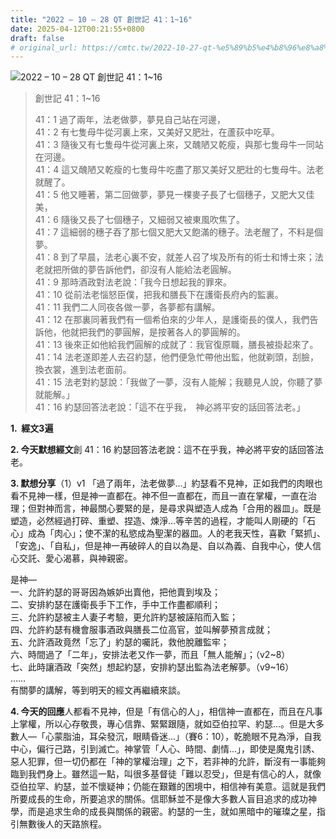 ```yaml
---
title: "2022 – 10 – 28 QT 創世記 41：1~16"
date: 2025-04-12T00:21:55+0800
draft: false
# original_url: https://cmtc.tw/2022-10-27-qt-%e5%89%b5%e4%b8%96%e8%a8%98-41%ef%bc%9a116
---
```


![2022 – 10 – 28 QT 創世記 41：1\~16](/images/qt.jpg  "2022 – 10 – 28 QT 創世記 41：1\~16")

> 創世記 41：1\~16
>
> 41：1 過了兩年，法老做夢，夢見自己站在河邊，  
> 41：2 有七隻母牛從河裏上來，又美好又肥壯，在蘆荻中吃草。  
> 41：3 隨後又有七隻母牛從河裏上來，又醜陋又乾瘦，與那七隻母牛一同站在河邊。  
> 41：4 這又醜陋又乾瘦的七隻母牛吃盡了那又美好又肥壯的七隻母牛。法老就醒了。  
> 41：5 他又睡著，第二回做夢，夢見一棵麥子長了七個穗子，又肥大又佳美，  
> 41：6 隨後又長了七個穗子，又細弱又被東風吹焦了。  
> 41：7 這細弱的穗子吞了那七個又肥大又飽滿的穗子。法老醒了，不料是個夢。  
> 41：8 到了早晨，法老心裏不安，就差人召了埃及所有的術士和博士來；法老就把所做的夢告訴他們，卻沒有人能給法老圓解。  
> 41：9 那時酒政對法老說：「我今日想起我的罪來。  
> 41：10 從前法老惱怒臣僕，把我和膳長下在護衛長府內的監裏。  
> 41：11 我們二人同夜各做一夢，各夢都有講解。  
> 41：12 在那裏同著我們有一個希伯來的少年人，是護衛長的僕人，我們告訴他，他就把我們的夢圓解，是按著各人的夢圓解的。  
> 41：13 後來正如他給我們圓解的成就了：我官復原職，膳長被掛起來了。  
> 41：14 法老遂即差人去召約瑟，他們便急忙帶他出監，他就剃頭，刮臉，換衣裳，進到法老面前。  
> 41：15 法老對約瑟說：「我做了一夢，沒有人能解；我聽見人說，你聽了夢就能解。」  
> 41：16 約瑟回答法老說：「這不在乎我，　神必將平安的話回答法老。」

**1.  經文3遍**

**2. 今天默想經文**創 41：16 約瑟回答法老說：這不在乎我，神必將平安的話回答法老。

**3. 默想分享**（1）v1 「過了兩年，法老做夢…」約瑟看不見神，正如我們的肉眼也看不見神一樣，但是神一直都在。神不但一直都在，而且一直在掌權，一直在治理；但對神而言，神最關心要緊的是，是尋求與塑造人成為「合用的器皿」。既是塑造，必然經過打碎、重塑、捏造、煉淨…等辛苦的過程，才能叫人剛硬的「石心」成為「肉心」；使不潔的私慾成為聖潔的器皿。人的老我天性，喜歡「緊抓」、「安逸」、「自私」，但是神一再破碎人的自以為是、自以為義、自我中心，使人信心交託、愛心渴慕，與神親密。

是神—  
一、允許約瑟的哥哥因為嫉妒出賣他，把他賣到埃及；  
二、安排約瑟在護衛長手下工作，手中工作盡都順利；  
三、允許約瑟被主人妻子考驗，更允許約瑟被誣陷而入監；  
四、允許約瑟有機會服事酒政與膳長二位高官，並叫解夢預言成就；  
五、允許酒政竟然「忘了」約瑟的囑託，救他脫離監牢；  
六、時間過了「二年」，安排法老又作一夢，而且「無人能解」；（v2\~8）  
七、此時讓酒政「突然」想起約瑟，安排約瑟出監為法老解夢。（v9\~16）  
……  
有關夢的講解，等到明天的經文再繼續來談。

**4. 今天的回應**人都看不見神，但是「有信心的人」，相信神一直都在，而且在凡事上掌權，所以心存敬畏，專心信靠、緊緊跟隨，就如亞伯拉罕、約瑟…。但是大多數人—「心蒙脂油，耳朵發沉，眼睛昏迷…」（賽6：10），乾脆眼不見為淨，自我中心，偏行己路，引到滅亡。神掌管「人心、時間、劇情…」，即使是魔鬼引誘、惡人犯罪，但一切仍都在「神的掌權治理」之下，若非神的允許，斷沒有一事能夠臨到我們身上。雖然這一點，叫很多基督徒「難以忍受」，但是有信心的人，就像亞伯拉罕、約瑟，並不懷疑神；仍能在艱難的困境中，相信神有美意。這就是我們所要成長的生命，所要追求的關係。信耶穌並不是像大多數人盲目追求的成功神學，而是追求生命的成長與關係的親密。約瑟的一生，就如黑暗中的璀璨之星，指引無數後人的天路旅程。